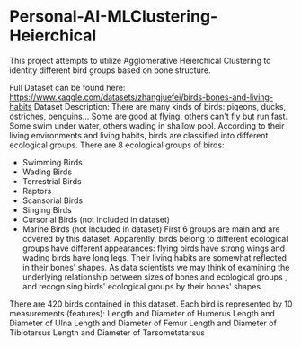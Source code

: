 # Personal-AI-MLClustering-Heierchical

This project attempts to utilize Agglomerative Heierchical Clustering to identity different bird groups based on bone structure.

Full Dataset can be found here: https://www.kaggle.com/datasets/zhangjuefei/birds-bones-and-living-habits
Dataset Description:
There are many kinds of birds: pigeons, ducks, ostriches, penguins… Some are good at flying, others can't fly but run fast. Some swim under water, others wading in shallow pool.
According to their living environments and living habits, birds are classified into different ecological groups. There are 8 ecological groups of birds:
- Swimming Birds
- Wading Birds
- Terrestrial Birds
- Raptors
- Scansorial Birds
- Singing Birds
- Cursorial Birds (not included in dataset)
- Marine Birds (not included in dataset)
First 6 groups are main and are covered by this dataset.
Apparently, birds belong to different ecological groups have different appearances: flying birds have strong wings and wading birds have long legs. Their living habits are somewhat reflected in their bones' shapes. As data scientists we may think of examining the underlying relationship between sizes of bones and ecological groups , and recognising birds' ecological groups by their bones' shapes.


There are 420 birds contained in this dataset. Each bird is represented by 10 measurements (features):
Length and Diameter of Humerus
Length and Diameter of Ulna
Length and Diameter of Femur
Length and Diameter of Tibiotarsus
Length and Diameter of Tarsometatarsus
